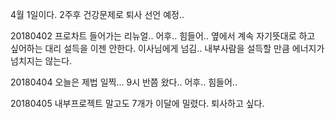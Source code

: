 4월 1일이다. 2주후 건강문제로 퇴사 선언 예정..  

20180402 프로차트 들어가는 리뉴얼.. 어후.. 힘들어.. 옆에서 계속 자기뜻대로 하고 싶어하는 대리 설득을 이젠 안한다. 이사님에게 넘김.. 내부사람을 설득할 만큼 에너지가 넘치지는 않는다.  

20180404 오늘은 제법 일찍... 9시 반쯤 왔다.. 어후.. 힘들어..  

20180405 내부프로젝트 말고도 7개가 이달에 밀렸다. 퇴사하고 싶다.  
